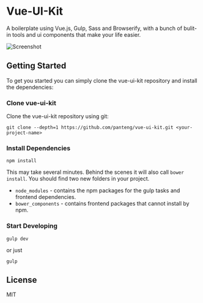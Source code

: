 # Vue-UI-Kit

A boilerplate using Vue.js, Gulp, Sass and Browserify, with a bunch of bulit-in tools and ui components that make your life easier.

![Screenshot][1]

## Getting Started

To get you started you can simply clone the vue-ui-kit repository and install the dependencies:

### Clone vue-ui-kit

Clone the vue-ui-kit repository using git:

    git clone --depth=1 https://github.com/panteng/vue-ui-kit.git <your-project-name>

### Install Dependencies

    npm install
    
This may take several minutes. Behind the scenes it will also call `bower install`. You should find two new folders in your project.

 - `node_modules` - contains the npm packages for the gulp tasks and frontend dependencies.
 - `bower_components` - contains frontend packages that cannot install by npm.
 
### Start Developing

    gulp dev

or just
    
    gulp
    
## License
MIT

  [1]: https://raw.githubusercontent.com/panteng/vue-ui-kit/master/demo.jpg